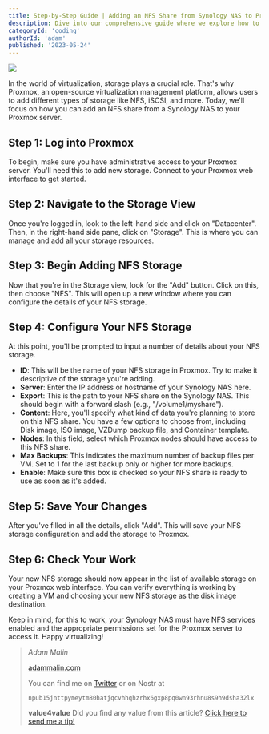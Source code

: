 ```yaml
---
title: Step-by-Step Guide | Adding an NFS Share from Synology NAS to Proxmox 
description: Dive into our comprehensive guide where we explore how to effectively configure and add an NFS Share from a Synology NAS to your Proxmox virtualization platform. Whether you're new to Proxmox or looking to expand your storage options, we'll walk you through each step with clear instructions and crucial considerations, ensuring your setup process is smooth and successful.
categoryId: 'coding'
authorId: 'adam'
published: '2023-05-24'
---
```


![](https://www.linuxboxen.dk/wp-content/uploads/2020/01/nfs-logo.jpg)

In the world of virtualization, storage plays a crucial role. That's why Proxmox, an open-source virtualization management platform, allows users to add different types of storage like NFS, iSCSI, and more. Today, we'll focus on how you can add an NFS share from a Synology NAS to your Proxmox server.

## Step 1: Log into Proxmox

To begin, make sure you have administrative access to your Proxmox server. You'll need this to add new storage. Connect to your Proxmox web interface to get started.

## Step 2: Navigate to the Storage View

Once you're logged in, look to the left-hand side and click on "Datacenter". Then, in the right-hand side pane, click on "Storage". This is where you can manage and add all your storage resources.

## Step 3: Begin Adding NFS Storage

Now that you're in the Storage view, look for the "Add" button. Click on this, then choose "NFS". This will open up a new window where you can configure the details of your NFS storage.

## Step 4: Configure Your NFS Storage

At this point, you'll be prompted to input a number of details about your NFS storage.

- **ID**: This will be the name of your NFS storage in Proxmox. Try to make it descriptive of the storage you're adding.
- **Server**: Enter the IP address or hostname of your Synology NAS here.
- **Export**: This is the path to your NFS share on the Synology NAS. This should begin with a forward slash (e.g., "/volume1/myshare").
- **Content**: Here, you'll specify what kind of data you're planning to store on this NFS share. You have a few options to choose from, including Disk image, ISO image, VZDump backup file, and Container template.
- **Nodes**: In this field, select which Proxmox nodes should have access to this NFS share.
- **Max Backups**: This indicates the maximum number of backup files per VM. Set to 1 for the last backup only or higher for more backups.
- **Enable**: Make sure this box is checked so your NFS share is ready to use as soon as it's added.

## Step 5: Save Your Changes

After you've filled in all the details, click "Add". This will save your NFS storage configuration and add the storage to Proxmox.

## Step 6: Check Your Work

Your new NFS storage should now appear in the list of available storage on your Proxmox web interface. You can verify everything is working by creating a VM and choosing your new NFS storage as the disk image destination.

Keep in mind, for this to work, your Synology NAS must have NFS services enabled and the appropriate permissions set for the Proxmox server to access it. Happy virtualizing!


> *Adam Malin*
> 
> [adammalin.com](https://adammalin.com)
> 
> You can find me on [Twitter](https://twitter.com/thePR0M3TH3AN) or on Nostr at
> 
> `npub15jnttpymeytm80hatjqcvhhqhzrhx6gxp8pq0wn93rhnu8s9h9dsha32lx`
> 
>  
> **value4value**
> Did you find any value from this article? [Click here to send me a tip!](https://adammalin.com/tip)
